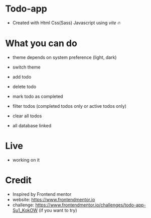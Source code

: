 # Todo-app

- Created with Html Css(Sass) Javascript using _vite_ 🔥

# What you can do

- theme depends on system preference (light, dark)

- switch theme

- add todo

- delete todo

- mark todo as completed

- filter todos (completed todos only or active todos only)

- clear all todos

- all database linked

# Live

- working on it

# Credit

- Inspired by Frontend mentor
- website: https://www.frontendmentor.io
- challenge: https://www.frontendmentor.io/challenges/todo-app-Su1_KokOW (if you want to try)
